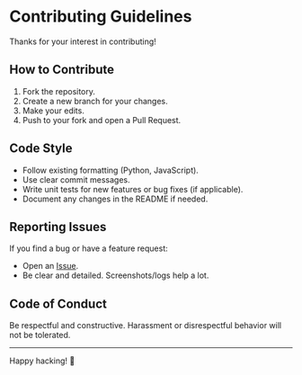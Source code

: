 # Contributing Guidelines

Thanks for your interest in contributing!

## How to Contribute

1. Fork the repository.
2. Create a new branch for your changes.
3. Make your edits.
4. Push to your fork and open a Pull Request.

## Code Style

- Follow existing formatting (Python, JavaScript).
- Use clear commit messages.
- Write unit tests for new features or bug fixes (if applicable).
- Document any changes in the README if needed.

## Reporting Issues

If you find a bug or have a feature request:
- Open an [Issue](https://github.com/gopikrishna4595/gk6/issues).
- Be clear and detailed. Screenshots/logs help a lot.

## Code of Conduct

Be respectful and constructive. Harassment or disrespectful behavior will not be tolerated.

---

Happy hacking! 🎯
